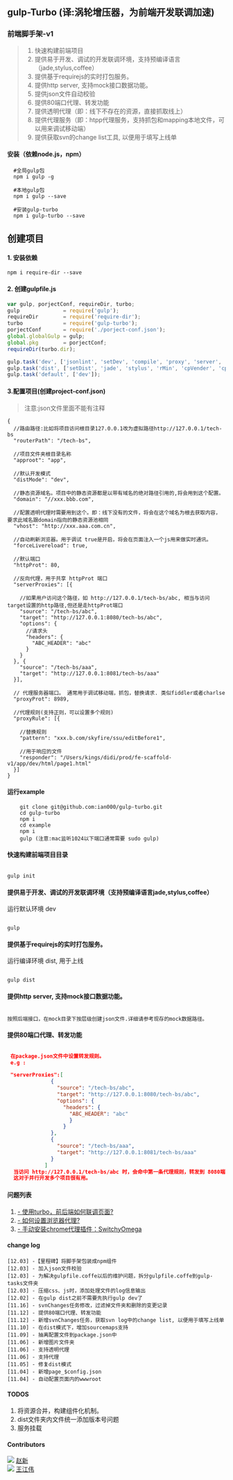 ## gulp-Turbo  (译:涡轮增压器，为前端开发联调加速)
### 前端脚手架-v1
> 1. 快速构建前端项目
> 1. 提供易于开发、调试的开发联调环境，支持预编译语言（jade,stylus,coffee）
> 1. 提供基于requirejs的实时打包服务。
> 1. 提供http server, 支持mock接口数据功能。
> 1. 提供json文件自动校验
> 1. 提供80端口代理、转发功能
> 1. 提供透明代理（即：线下不存在的资源，直接抓取线上）
> 1. 提供代理服务（即：htpp代理服务，支持抓包和mapping本地文件，可以用来调试移动端）
> 1. 提供获取svn的change list工具, 以便用于填写上线单

#### 安装（依赖node.js，npm）

```shell
  #全局gulp包
  npm i gulp -g

  #本地gulp包
  npm i gulp --save

  #安装gulp-turbo
  npm i gulp-turbo --save

```
## 创建项目

#### 1. 安装依赖
```
npm i require-dir --save

```
#### 2. 创建gulpfile.js
```javascript
var gulp, porjectConf, requireDir, turbo;
gulp              = require('gulp');
requireDir        = require('require-dir');
turbo             = require('gulp-turbo');
porjectConf       = require('./porject-conf.json');
global.globalGulp = gulp;
global.pkg        = porjectConf;
requireDir(turbo.dir);

gulp.task('dev', ['jsonlint', 'setDev', 'compile', 'proxy', 'server', 'watch']);
gulp.task('dist', ['setDist', 'jade', 'stylus', 'rMin', 'cpVender', 'cpImg','server', 'watch']);
gulp.task('default', ['dev']);

```

#### 3.配置项目(创建project-conf.json)
> 注意:json文件里面不能有注释

```
{
  //路由路径:比如将项目访问根目录127.0.0.1改为虚拟路径http://127.0.0.1/tech-bs
  "routerPath": "/tech-bs",

  //项目文件夹根目录名称
  "approot": "app",

  //默认开发模式
  "distMode": "dev",

  //静态资源域名。项目中的静态资源都是以带有域名的绝对路径引用的,将会用到这个配置。
  "domain": "//xxx.bbb.com",

  //配置透明代理时需要用到这个。即：线下没有的文件，将会在这个域名为根去获取内容，要求此域名跟domain指向的静态资源池相同
  "vhost": "http://xxx.aaa.com.cn",

  //自动刷新浏览器。用于调试 true是开启，将会在页面注入一个js用来做实时通讯。
  "forceLivereload": true,

  //默认端口
  "httpProt": 80,

  //反向代理，用于共享 httpProt 端口
  "serverProxies": [{

    //如果用户访问这个路径，如 http://127.0.0.1/tech-bs/abc, 相当与访问 target设置的http路径,但还是走httpProt端口
    "source": "/tech-bs/abc",
    "target": "http://127.0.0.1:8080/tech-bs/abc",
    "options": {
      //请求头
      "headers": {
        "ABC_HEADER": "abc"
      }
    }
  }, {
    "source": "/tech-bs/aaa",
    "target": "http://127.0.0.1:8081/tech-bs/aaa"
  }],

  // 代理服务器端口。 通常用于调试移动端，抓包，替换请求. 类似fiddler或者charlse
  "proxyProt": 8989,

  //代理规则(支持正则，可以设置多个规则)
  "proxyRule": [{

    //替换规则
    "pattern": "xxx.b.com/skyfire/ssu/editBefore1",

    //用于响应的文件
    "responder": "/Users/kings/didi/prod/fe-scaffold-v1/app/dev/html/page1.html"
  }]
}
```

#### 运行example

```shell
    git clone git@github.com:ian000/gulp-turbo.git
    cd gulp-turbo
    npm i
    cd example
    npm i
    gulp (注意:mac监听1024以下端口通常需要 sudo gulp)

```

####  快速构建前端项目目录

```shell

gulp init

```
#### 提供易于开发、调试的开发联调环境（支持预编译语言jade,stylus,coffee）  

运行默认环境 dev

```shell

gulp

```

#### 提供基于requirejs的实时打包服务。

运行编译环境 dist, 用于上线

```shell

gulp dist

```

#### 提供http server, 支持mock接口数据功能。

```text

按照后端接口，在mock目录下按层级创建json文件.详细请参考现存的mock数据路径。

```

#### 提供80端口代理、转发功能

```json

 在package.json文件中设置转发规则。
 e.g :

 "serverProxies":[
              {
                "source": "/tech-bs/abc",
                "target": "http://127.0.0.1:8080/tech-bs/abc",
                "options": {
                  "headers": {
                    "ABC_HEADER": "abc"
                    }
                  }
              },
              {
                "source": "/tech-bs/aaa",
                "target": "http://127.0.0.1:8081/tech-bs/aaa"
              }
            ]
  当访问 http://127.0.0.1/tech-bs/abc 时，会命中第一条代理规则，转发到 8080端口对应的路径。
  这对于并行开发多个项目很有用。

```

#### 问题列表

  1. [- 使用turbo，前后端如何联调页面?](https://github.com/ian000/gulp-turbo/wiki/%E4%BD%BF%E7%94%A8turbo%EF%BC%8C%E5%89%8D%E5%90%8E%E7%AB%AF%E5%A6%82%E4%BD%95%E8%81%94%E8%B0%83%E9%A1%B5%E9%9D%A2)
  1. [- 如何设置浏览器代理?](https://github.com/ian000/gulp-turbo/wiki/%E5%A6%82%E4%BD%95%E8%AE%BE%E7%BD%AE%E6%B5%8F%E8%A7%88%E5%99%A8%E4%BB%A3%E7%90%86)
  1. [- 手动安装chrome代理插件：SwitchyOmega](http://jingyan.baidu.com/article/11c17a2c121c0ff446e39d16.html)


#### change log

    [12.03] -【里程碑】将脚手架包装成npm组件
    [12.03] - 加入json文件校验
    [12.03] - 为解决gulpfile.coffe以后的维护问题，拆分gulpfile.coffe到gulp-tasks文件夹
    [12.03] - 压缩css、js时，添加处理文件的log信息输出
    [12.02] - 在gulp dist之前不需要先执行gulp dev了
    [11.16] - svnChanges任务修改，过滤掉文件夹和删除的变更记录
    [11.12] - 提供80端口代理、转发功能
    [11.12] - 新增svnChanges任务，获取svn log中的change list, 以便用于填写上线单
    [11.10] - 在dist模式下，增加sourcemaps支持
    [11.09] - 抽离配置文件到package.json中
    [11.06] - 新增图片文件夹
    [11.06] - 支持透明代理
    [11.06] - 支持代理
    [11.05] - 修复dist模式
    [11.04] - 新增page_$config.json
    [11.04] - 自动配置页面内的wwwroot

#### TODOS
  1. 将资源合并，构建组件化机制。
  1. dist文件夹内文件统一添加版本号问题
  1. 服务挂载

#### Contributors
<img src="https://avatars3.githubusercontent.com/u/3196171?v=3&s=40">  [赵新](https://github.com/ian000)  
<img src="https://avatars1.githubusercontent.com/u/6636353?v=3&s=40">  [王江伟](https://github.com/RK-WJW)
